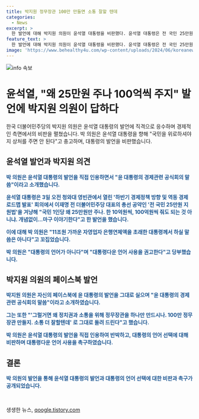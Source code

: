 ```yaml
---
title: 박지원 정무장관 100만 만들면 소통 잘할 텐데
categories:
  - News
excerpt: >
  한 발언에 대해 박지원 의원이 윤석열 대통령을 비판했다. 윤석열 대통령은 전 국민 25만원 지원법을 겨냥해 국민 1인당 왜 25만원만 주나. 한 10억씩, 100억씩 줘도 되는 것 아니냐고 발언했다. 이에 박 의원은 대통령의 발언을 비판하며 대통령다운 언어 사용을 권고한다고 당부했다. 이러한 발언은 대선을 앞둔 상황에서 정치적인 논란을 불러일으킬 것으로 보인다.
feature_text: >
  한 발언에 대해 박지원 의원이 윤석열 대통령을 비판했다. 윤석열 대통령은 전 국민 25만원 지원법을 겨냥해 국민 1인당 왜 25만원만 주나. 한 10억씩, 100억씩 줘도 되는 것 아니냐고 발언했다. 이에 박 의원은 대통령의 발언을 비판하며 대통령다운 언어 사용을 권고한다고 당부했다. 이러한 발언은 대선을 앞둔 상황에서 정치적인 논란을 불러일으킬 것으로 보인다.
image: 'https://www.behealthy4u.com/wp-content/uploads/2024/06/koreanews.jpg'
---
```


<p><img src="https://www.behealthy4u.com/wp-content/uploads/2024/06/koreanews.jpg" alt="info 속보" /></p>

<h1>윤석열, "왜 25만원 주나 100억씩 주지" 발언에 박지원 의원이 답하다</h1>

<p data-ke-size="size16">한국 더불어민주당의 박지원 의원은 윤석열 대통령의 발언에 직격으로 응수하며 경제적인 측면에서의 비판을 펼쳤습니다. 박 의원은 윤석열 대통령을 향해 "국민을 위로하셔야지 상처를 주면 안 된다"고 충고하며, 대통령의 발언을 비판했습니다.</p>

<h2 data-ke-size="size26">윤석열 발언과 박지원 의견</h2>

<p><b><span style="color: #1a5490;">박 의원은 윤석열 대통령의 발언을 직접 인용하면서 "윤 대통령의 경제관련 공식회의 말씀"이라고 소개했습니다.</span></b></p>

<p><b><span style="color: #1a5490;">윤석열 대통령은 3일 오전 청와대 영빈관에서 열린 '하반기 경제정책 방향 및 역동 경제 로드맵 발표' 회의에서 이재명 전 더불어민주당 대표의 총선 공약인 '전 국민 25만원 지원법'을 겨냥해 "국민 1인당 왜 25만원만 주나. 한 10억원씩, 100억원씩 줘도 되는 것 아니냐. 개념없이…마구 이야기한다"고 한 발언을 했습니다.</span></b></p>

<p><b><span style="color: #1a5490;">이에 대해 박 의원은 "11조원 가까운 자영업자 은행연체액을 초래한 대통령께서 하실 말씀은 아니다"고 꼬집었습니다.</span></b></p>

<p><b><span style="color: #1a5490;">박 의원은 "대통령의 언어가 아니다"며 "대통령다운 언어 사용을 권고한다"고 당부했습니다.</span></b></p>

<h2 data-ke-size="size26">박지원 의원의 페이스북 발언</h2>

<p><b><span style="color: #1a5490;">박지원 의원은 자신의 페이스북에 윤 대통령의 발언을 그대로 실으며 "윤 대통령의 경제관련 공식회의 말씀"이라고 소개하였습니다.</span></b></p>

<p><b><span style="color: #1a5490;">그는 또한 "'그럴거면 왜 정치권과 소통을 위해 정무장관을 하나만 만드시나. 100만 정무장관 만들지. 소통 더 잘할텐데' 로 그대로 돌려 드린다"고 했습니다.</span></b></p>

<p><b><span style="color: #1a5490;">박 의원은 윤석열 대통령의 발언을 직접 인용하여 반박하고, 대통령의 언어 선택에 대해 비판하며 대통령다운 언어 사용을 촉구하였습니다.</span></b></p>

<h2 data-ke-size="size26">결론</h2>

<p><b><span style="color: #1a5490;">박 의원의 발언을 통해 윤석열 대통령의 발언과 대통령의 언어 선택에 대한 비판과 촉구가 공개되었습니다.</span></b></p>

<p data-ke-size="size16">&nbsp;</p>
생생한 뉴스, <a href="https://qoogle.tistory.com" rel="dofollow">qoogle.tistory.com</a>


